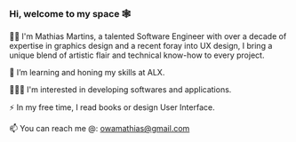 ### Hi, welcome to my space 🕸️

👋🏿 I'm Mathias Martins, a talented Software Engineer with over a decade of expertise in graphics design and a recent foray into UX design, I bring a unique blend of artistic flair and technical know-how to every project.

🌱 I’m learning and honing my skills at ALX.

👨🏿‍💻 I'm interested in developing softwares and applications.

⚡ In my free time, I read books or design User Interface.

📫 You can reach me @: owamathias@gmail.com
